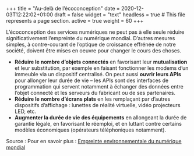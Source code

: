 +++
title = "Au-delà de l’écoconception"
date = 2020-12-03T12:22:02+01:00
draft = false
widget = "text"
headless = true  # This file represents a page section.
active = true
weight = 60
+++

L’écoconception des services numériques ne peut pas à elle seule réduire significativement l’empreinte du numérique
mondial. D’autres mesures simples, à contre-courant de l’optique de croissance effrénée de notre société, doivent être
mises en oeuvre pour changer le cours des choses.

- **Réduire le nombre d’objets connectés** en favorisant leur **mutualisation** et leur substitution, par exemple en
  faisant fonctionner les modems d’un immeuble via un dispositif centralisé. On peut aussi **ouvrir leurs APIs** pour
  allonger leur durée de vie – les APIs sont des interfaces de programmation qui servent notamment à échanger des
  données entre l’objet connecté et les serveurs du fabricant ou de ses partenaires.
- **Réduire le nombre d’écrans plats** en les remplaçant par d’autres dispositifs d’affichage : lunettes de réalité
  virtuelle, vidéo projecteurs LED, etc.
- **Augmenter la durée de vie des équipements** en allongeant la durée de garantie légale, en favorisant le réemploi, et
  en luttant contre certains modèles économiques (opérateurs téléphoniques notamment).

Source : Pour en savoir plus :
[Empreinte environnementale du numérique mondial](https://www.greenit.fr/etude-empreinte-environnementale-du-numerique-mondial/)
